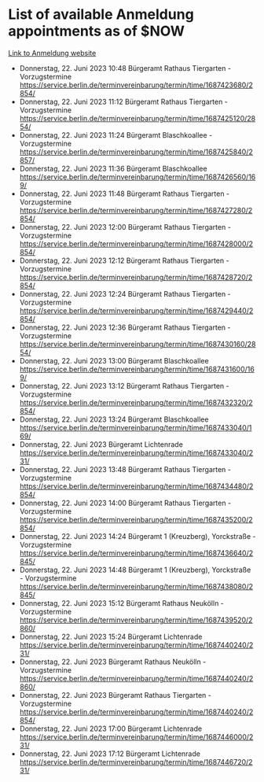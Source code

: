 # List of available Anmeldung appointments as of $NOW
[Link to Anmeldung website](https://service.berlin.de/terminvereinbarung/termin/tag.php?termin=1&anliegen[]=120686&dienstleisterlist=122210,122217,327316,122219,327312,122227,327314,122231,327346,122243,327348,122254,122252,329742,122260,329745,122262,329748,122271,327278,122273,327274,122277,327276,330436,122280,327294,122282,327290,122284,327292,122291,327270,122285,327266,122286,327264,122296,327268,150230,329760,122297,327286,122294,327284,122312,329763,122314,329775,122304,327330,122311,327334,122309,327332,317869,122281,327352,122279,329772,122283,122276,327324,122274,327326,122267,329766,122246,327318,122251,327320,122257,327322,122208,327298,122226,327300&herkunft=http%3A%2F%2Fservice.berlin.de%2Fdienstleistung%2F120686%2F)
- Donnerstag, 22. Juni 2023 10:48 Bürgeramt Rathaus Tiergarten - Vorzugstermine https://service.berlin.de/terminvereinbarung/termin/time/1687423680/2854/
- Donnerstag, 22. Juni 2023 11:12 Bürgeramt Rathaus Tiergarten - Vorzugstermine https://service.berlin.de/terminvereinbarung/termin/time/1687425120/2854/
- Donnerstag, 22. Juni 2023 11:24 Bürgeramt Blaschkoallee - Vorzugstermine https://service.berlin.de/terminvereinbarung/termin/time/1687425840/2857/
- Donnerstag, 22. Juni 2023 11:36 Bürgeramt Blaschkoallee https://service.berlin.de/terminvereinbarung/termin/time/1687426560/169/
- Donnerstag, 22. Juni 2023 11:48 Bürgeramt Rathaus Tiergarten - Vorzugstermine https://service.berlin.de/terminvereinbarung/termin/time/1687427280/2854/
- Donnerstag, 22. Juni 2023 12:00 Bürgeramt Rathaus Tiergarten - Vorzugstermine https://service.berlin.de/terminvereinbarung/termin/time/1687428000/2854/
- Donnerstag, 22. Juni 2023 12:12 Bürgeramt Rathaus Tiergarten - Vorzugstermine https://service.berlin.de/terminvereinbarung/termin/time/1687428720/2854/
- Donnerstag, 22. Juni 2023 12:24 Bürgeramt Rathaus Tiergarten - Vorzugstermine https://service.berlin.de/terminvereinbarung/termin/time/1687429440/2854/
- Donnerstag, 22. Juni 2023 12:36 Bürgeramt Rathaus Tiergarten - Vorzugstermine https://service.berlin.de/terminvereinbarung/termin/time/1687430160/2854/
- Donnerstag, 22. Juni 2023 13:00 Bürgeramt Blaschkoallee https://service.berlin.de/terminvereinbarung/termin/time/1687431600/169/
- Donnerstag, 22. Juni 2023 13:12 Bürgeramt Rathaus Tiergarten - Vorzugstermine https://service.berlin.de/terminvereinbarung/termin/time/1687432320/2854/
- Donnerstag, 22. Juni 2023 13:24 Bürgeramt Blaschkoallee https://service.berlin.de/terminvereinbarung/termin/time/1687433040/169/
- Donnerstag, 22. Juni 2023  Bürgeramt Lichtenrade https://service.berlin.de/terminvereinbarung/termin/time/1687433040/231/
- Donnerstag, 22. Juni 2023 13:48 Bürgeramt Rathaus Tiergarten - Vorzugstermine https://service.berlin.de/terminvereinbarung/termin/time/1687434480/2854/
- Donnerstag, 22. Juni 2023 14:00 Bürgeramt Rathaus Tiergarten - Vorzugstermine https://service.berlin.de/terminvereinbarung/termin/time/1687435200/2854/
- Donnerstag, 22. Juni 2023 14:24 Bürgeramt 1 (Kreuzberg), Yorckstraße - Vorzugstermine https://service.berlin.de/terminvereinbarung/termin/time/1687436640/2845/
- Donnerstag, 22. Juni 2023 14:48 Bürgeramt 1 (Kreuzberg), Yorckstraße - Vorzugstermine https://service.berlin.de/terminvereinbarung/termin/time/1687438080/2845/
- Donnerstag, 22. Juni 2023 15:12 Bürgeramt Rathaus Neukölln - Vorzugstermine https://service.berlin.de/terminvereinbarung/termin/time/1687439520/2860/
- Donnerstag, 22. Juni 2023 15:24 Bürgeramt Lichtenrade https://service.berlin.de/terminvereinbarung/termin/time/1687440240/231/
- Donnerstag, 22. Juni 2023  Bürgeramt Rathaus Neukölln - Vorzugstermine https://service.berlin.de/terminvereinbarung/termin/time/1687440240/2860/
- Donnerstag, 22. Juni 2023  Bürgeramt Rathaus Tiergarten - Vorzugstermine https://service.berlin.de/terminvereinbarung/termin/time/1687440240/2854/
- Donnerstag, 22. Juni 2023 17:00 Bürgeramt Lichtenrade https://service.berlin.de/terminvereinbarung/termin/time/1687446000/231/
- Donnerstag, 22. Juni 2023 17:12 Bürgeramt Lichtenrade https://service.berlin.de/terminvereinbarung/termin/time/1687446720/231/
